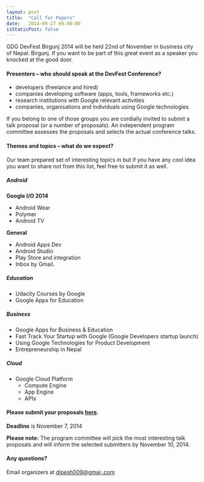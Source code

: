 ```yaml
---
layout: post
title:  "Call for Papers"
date:   2014-09-27 09:00:00
isStaticPost: false
---
```

GDG DevFest Birgunj 2014 will be held 22nd of November in business city of Nepal: Birgunj. If you want to be part of this great event as a speaker you knocked at the good door.

#### Presenters – who should speak at the DevFest Conference?

* developers (freelance and hired)
* companies developing software (apps, tools, frameworks etc.)
* research institutions with Google relevant activities
* companies, organisations and individuals using Google technologies

If you belong to one of those groups you are cordially invited to submit a talk proposal (or a number of proposals). An independent program committee assesses the proposals and selects the actual conference talks.<br/>

#### Themes and topics – what do we expect?
Our team prepared set of interesting topics in but if you have any cool idea you want to share not from this list, feel free to submit it as well.

##### Android

__Google I/O 2014__

* Android Wear
* Polymer
* Android TV

__General__

* Android Apps Dev
* Android Studio
* Play Store and integration
* Inbox by Gmail.

##### Education

* Udacity Courses by Google
* Google Apps for Education

##### Business

* Google Apps for Business & Education
* Fast Track Your Startup with Google (Google Developers startup launch)
* Using Google Technologies for Product Development
* Entrepreneurship in Nepal


##### Cloud

* Google Cloud Platform
  * Compute Engine
  * App Engine
  * APIs


#### Please submit your proposals [here](http://goo.gl/TJFDv6).
__Deadline__ is November 7, 2014

__Please note:__ The program committee will pick the most interesting talk proposals and will inform the selected submitters by November 10, 2014.<br/>

#### Any questions? 
Email organizers at [dipesh009@gmai;.com](mailto:dipesh009@gmail.com)
